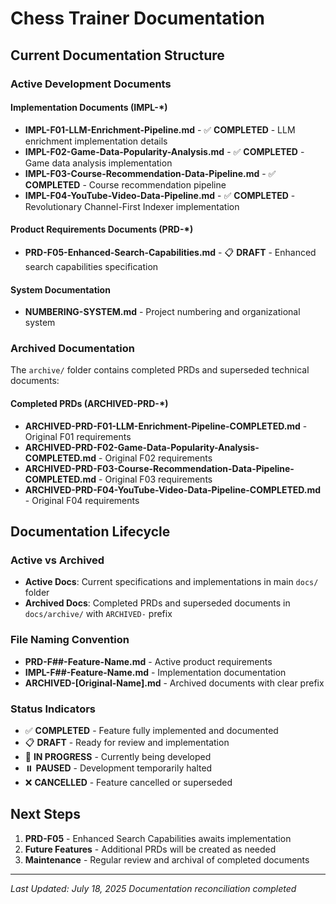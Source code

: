 # Chess Trainer Documentation

## Current Documentation Structure

### Active Development Documents

#### Implementation Documents (IMPL-*)
- **IMPL-F01-LLM-Enrichment-Pipeline.md** - ✅ **COMPLETED** - LLM enrichment implementation details
- **IMPL-F02-Game-Data-Popularity-Analysis.md** - ✅ **COMPLETED** - Game data analysis implementation
- **IMPL-F03-Course-Recommendation-Data-Pipeline.md** - ✅ **COMPLETED** - Course recommendation pipeline
- **IMPL-F04-YouTube-Video-Data-Pipeline.md** - ✅ **COMPLETED** - Revolutionary Channel-First Indexer implementation

#### Product Requirements Documents (PRD-*)
- **PRD-F05-Enhanced-Search-Capabilities.md** - 📋 **DRAFT** - Enhanced search capabilities specification

#### System Documentation
- **NUMBERING-SYSTEM.md** - Project numbering and organizational system

### Archived Documentation

The `archive/` folder contains completed PRDs and superseded technical documents:

#### Completed PRDs (ARCHIVED-PRD-*)
- **ARCHIVED-PRD-F01-LLM-Enrichment-Pipeline-COMPLETED.md** - Original F01 requirements
- **ARCHIVED-PRD-F02-Game-Data-Popularity-Analysis-COMPLETED.md** - Original F02 requirements  
- **ARCHIVED-PRD-F03-Course-Recommendation-Data-Pipeline-COMPLETED.md** - Original F03 requirements
- **ARCHIVED-PRD-F04-YouTube-Video-Data-Pipeline-COMPLETED.md** - Original F04 requirements

## Documentation Lifecycle

### Active vs Archived
- **Active Docs**: Current specifications and implementations in main `docs/` folder
- **Archived Docs**: Completed PRDs and superseded documents in `docs/archive/` with `ARCHIVED-` prefix

### File Naming Convention
- **PRD-F##-Feature-Name.md** - Active product requirements
- **IMPL-F##-Feature-Name.md** - Implementation documentation
- **ARCHIVED-[Original-Name].md** - Archived documents with clear prefix

### Status Indicators
- ✅ **COMPLETED** - Feature fully implemented and documented
- 📋 **DRAFT** - Ready for review and implementation
- 🔧 **IN PROGRESS** - Currently being developed
- ⏸️ **PAUSED** - Development temporarily halted
- ❌ **CANCELLED** - Feature cancelled or superseded

## Next Steps

1. **PRD-F05** - Enhanced Search Capabilities awaits implementation
2. **Future Features** - Additional PRDs will be created as needed
3. **Maintenance** - Regular review and archival of completed documents

---

*Last Updated: July 18, 2025*
*Documentation reconciliation completed*
